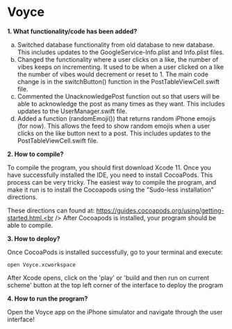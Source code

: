 # Voyce

<b> 1. What functionality/code has been added? </b>

<ol type="a">
  <li>Switched database functionality from old database to new database. This includes updates to the GoogleService-Info.plist and Info.plist files.</li>
  <li>Changed the functionality where a user clicks on a like, the number of vibes keeps on incrementing. It used to be when a user clicked on a like the number of vibes would decrement or reset to 1. The main code change is in the switchButton() function in the PostTableViewCell.swift file.</li>
  <li>Commented the UnacknowledgePost function out so that users will be able to acknowledge the post as many times as they want. This includes updates to the UserManager.swift file.</li>
  <li> Added a function (randomEmoji()) that returns random iPhone emojis (for now). This allows the feed to show random emojis when a user clicks on the like button next to a post. This includes updates to the PostTableViewCell.swift file.</li>
</ol>


<b> 2. How to compile? </b>

To compile the program, you should first download Xcode 11. Once you have successfully installed the IDE, you need to install CocoaPods. This process can be very tricky. The easiest way to compile the program, and make it run is to install the Cocoapods using the "Sudo-less installation" directions. 

These directions can found at: https://guides.cocoapods.org/using/getting-started.html.<br />
After Cocoapods is installed, your program should be able to compile.

<b> 3. How to deploy? </b>

Once CocoaPods is installed successfully, go to your terminal and execute: <pre><code>open Voyce.xcworkspace</code></pre>
After Xcode opens, click on the 'play' or 'build and then run on current scheme' button at the top left corner of the interface to deploy the program

<b> 4. How to run the program? </b>

Open the Voyce app on the iPhone simulator and navigate through the user interface!
